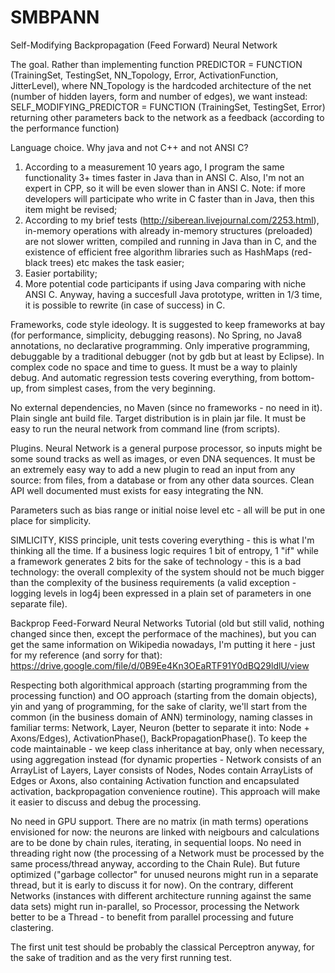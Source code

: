 # SMBPANN
Self-Modifying Backpropagation (Feed Forward) Neural Network 

The goal.
Rather than implementing function
PREDICTOR = FUNCTION (TrainingSet, TestingSet, NN_Topology, Error, ActivationFunction, JitterLevel),
where NN_Topology is the hardcoded architecture of the net (number of hidden layers, form and number of edges),
we want instead:
SELF_MODIFYING_PREDICTOR = FUNCTION (TrainingSet, TestingSet, Error)
returning other parameters back to the network as a feedback (according to the performance function)

Language choice. Why java and not C++ and not ANSI C?
1) According to a measurement 10 years ago, I program the same functionality 3+ times faster in Java than in ANSI C. 
Also, I'm not an expert in CPP, so it will be even slower than in ANSI C.
Note: if more developers will participate who write in C faster than in Java, then this item might be revised;
2) According to my brief tests (http://siberean.livejournal.com/2253.html), in-memory operations with already in-memory structures (preloaded) are not slower written, compiled and running in Java than in C, and the existence of efficient free algorithm libraries such as HashMaps (red-black trees) etc makes the task easier;
3) Easier portability;
4) More potential code participants if using Java comparing with niche ANSI C.
Anyway, having a succesfull Java prototype, written in 1/3 time, it is possible to rewrite (in case of success) in C.

Frameworks, code style ideology.
It is suggested to keep frameworks at bay (for performance, simplicity, debugging reasons). No Spring, no Java8 annotations, no declarative programming. Only imperative programming, debuggable by a traditional debugger (not by gdb but at least by Eclipse). In complex code no space and time to guess. It must be a way to plainly debug. And automatic regression tests covering everything, from bottom-up, from simplest cases, from the very beginning.

No external dependencies, no Maven (since no frameworks - no need in it). Plain single ant build file. Target distribution is in plain jar file. It must be easy to run the neural network from command line (from scripts).

Plugins. Neural Network is a general purpose processor, so inputs might be some sound tracks as well as images, 
or even DNA sequences. It must be an extremely easy way to add a new plugin to read an input from any source: from files, from a database or from any other data sources. Clean API well documented must exists for easy integrating the NN.

Parameters such as bias range or initial noise level etc - all will be put in one place for simplicity.

SIMLICITY, KISS principle, unit tests covering everything - this is what I'm thinking all the time. If a business logic requires 1 bit of entropy, 1 "if" while a framework generates 2 bits for the sake of technology - this is a bad technology: the overall complexity of the system should not be much bigger than the complexity of the business requirements (a valid exception - logging levels in log4j been expressed in a plain set of parameters in one separate file).

Backprop Feed-Forward Neural Networks Tutorial (old but still valid, nothing changed since then, except the performace of the machines), but you can get the same information on Wikipedia nowadays, I'm putting it here - just for my reference (and sorry for that): 
https://drive.google.com/file/d/0B9Ee4Kn3OEaRTF91Y0dBQ29ldlU/view

Respecting both algorithmical approach (starting programming from the processing function) and OO approach (starting from the domain objects), yin and yang of programming, for the sake of clarity, we'll start from the common (in the business domain of ANN) terminology, naming classes in familiar terms: Network, Layer, Neuron (better to separate it into: Node + Axons/Edges), ActivationPhase(), BackPropagationPhase().
To keep the code maintainable - we keep class inheritance at bay, only when necessary, using aggregation instead (for dynamic properties - Network consists of an ArrayList of Layers, Layer consists of Nodes, Nodes contain ArrayLists of Edges or Axons, also containing Activation function and encapsulated activation, backpropagation convenience routine). This approach will make it easier to discuss and debug the processing. 

No need in GPU support. There are no matrix (in math terms) operations envisioned for now: the neurons are linked with neigbours and calculations are to be done by chain rules, iterating, in sequential loops. No need in threading right now (the processing of a Network must be processed by the same process/thread anyway, according to the Chain Rule). But future optimized ("garbage collector" for unused neurons might run in a separate thread, but it is early to discuss it for now). On the contrary, different Networks (instances with different architecture running against the same data sets) might run in-parallel, so Processor, processing the Network better to be a Thread - to benefit from parallel processing and future clastering.

The first unit test should be probably the classical Perceptron anyway, for the sake of tradition and as the very first running test.
